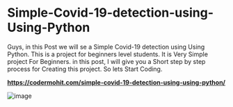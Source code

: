 # Simple-Covid-19-detection-using-Using-Python
Guys, in this Post we will se a Simple Covid-19 detection using Using Python.  This is a project for beginners level students. It is Very Simple project For Beginners. in this post, I will give you a Short step by step process for Creating this project. So lets Start Coding.

**https://codermohit.com/simple-covid-19-detection-using-using-python/**


![image](https://user-images.githubusercontent.com/73032070/126193251-93f67bb4-949e-477f-b1d8-df21cd300914.png)
